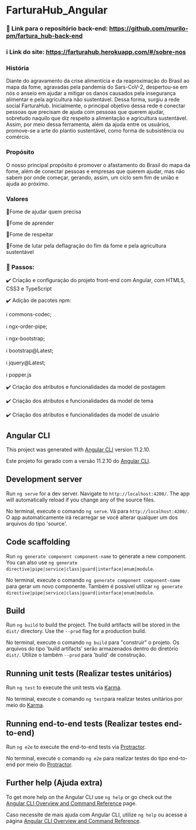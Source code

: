 # FarturaHub_Angular

### :beginner: Link para o repositório back-end: https://github.com/murilo-pm/fartura_hub-back-end
### :information_source: Link do site: https://farturahub.herokuapp.com/#/sobre-nos

### História

   Diante do agravamento da crise alimentícia e da reaproximação do Brasil ao mapa da fome, agravadas pela pandemia do Sars-CoV-2, despertou-se em nós o anseio em ajudar a mitigar os danos causados pela insegurança alimentar e pela agricultura não sustentável. Dessa forma, surgiu a rede social FarturaHub. Inicialmente, o principal objetivo dessa rede é conectar pessoas que precisam de ajuda com pessoas que querem ajudar, sobretudo naquilo que diz respeito a alimentação e agricultura sustentável. Assim, por meio dessa ferramenta, além da ajuda entre os usuários, promove-se a arte do plantio sustentável, como forma de subsistência ou comércio.
  
### Propósito

   O nosso principal propósito é promover o afastamento do Brasil do mapa da fome, além de conectar pessoas e empresas que querem ajudar, mas não sabem por onde começar, gerando, assim, um ciclo sem fim de união e ajuda ao próximo.
  
### Valores
:triangular_flag_on_post:Fome de ajudar quem precisa

:triangular_flag_on_post:Fome de aprender

:triangular_flag_on_post:Fome de respeitar

:triangular_flag_on_post:Fome de lutar pela deflagração do fim da fome e pela agricultura sustentável


### :beginner: Passos:

:heavy_check_mark: Criação e configuração do projeto front-end com Angular, com HTML5, CSS3 e TypeScript


:heavy_check_mark: Adição de pacotes npm:

  :information_source: commons-codec;

  :information_source: ngx-order-pipe;

  :information_source: ngx-bootstrap;

  :information_source: bootstrap@Latest;

  :information_source: jquery@Latest;

  :information_source: popper.js


:heavy_check_mark: Criação dos atributos e funcionalidades da model de postagem


:heavy_check_mark: Criação dos atributos e funcionalidades da model de tema


:heavy_check_mark: Criação dos atributos e funcionalidades da model de usuário


## Angular CLI

This project was generated with [Angular CLI](https://github.com/angular/angular-cli) version 11.2.10.

Este projeto foi gerado com a versão 11.2.10 do [Angular CLI](https://github.com/angular/angular-cli).

## Development server

Run `ng serve` for a dev server. Navigate to `http://localhost:4200/`. The app will automatically reload if you change any of the source files.

No terminal, execute o comando `ng serve`. Vá para `http://localhost:4200/`. O app automaticamente irá recarregar se você alterar qualquer um dos arquivos do tipo 'source'.

## Code scaffolding

Run `ng generate component component-name` to generate a new component. You can also use `ng generate directive|pipe|service|class|guard|interface|enum|module`.

No terminal, execute o comando `ng generate component component-name` para gerar um novo componente. Também é possível utilizar `ng generate directive|pipe|service|class|guard|interface|enum|module`.

## Build

Run `ng build` to build the project. The build artifacts will be stored in the `dist/` directory. Use the `--prod` flag for a production build.

No terminal, execute o comando `ng build` para "construir" o projeto. Os arquivos do tipo 'build artifacts' serão armazenados dentro do diretório `dist/`. Utilize o também `--prod` para 'build' de construção.

## Running unit tests (Realizar testes unitários)

Run `ng test` to execute the unit tests via [Karma](https://karma-runner.github.io).

No terminal, execute o comando `ng test`para realizar testes unitários por meio do [Karma](https://karma-runner.github.io).

## Running end-to-end tests (Realizar testes end-to-end)

Run `ng e2e` to execute the end-to-end tests via [Protractor](http://www.protractortest.org/).

No terminal, execute o comando `ng e2e` para realizar testes do tipo end-to-end por meio do [Protractor](http://www.protractortest.org/).

## Further help (Ajuda extra)

To get more help on the Angular CLI use `ng help` or go check out the [Angular CLI Overview and Command Reference](https://angular.io/cli) page.

Caso necessite de mais ajuda com Angular CLI, utilize `ng help` ou acesse a página [Angular CLI Overview and Command Reference](https://angular.io/cli).
